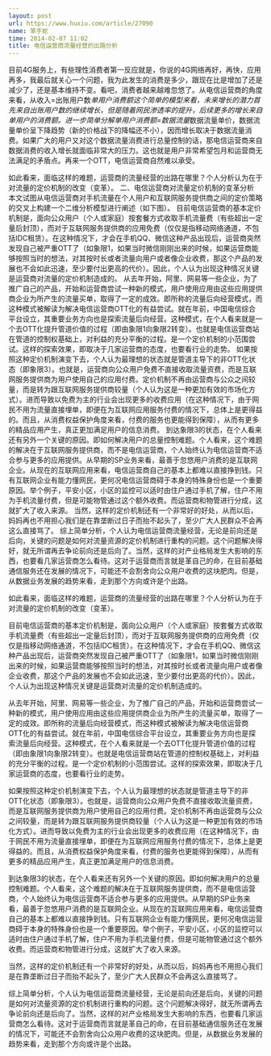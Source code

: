 ```yaml
---
layout: post
url: https://www.huxiu.com/article/27090
name: 笨手蛇
time: 2014-02-07 11:02
title: 电信运营商流量经营的出路分析
---
```

目前4G服务上，有些理性消费者第一反应就是，你说的4G网络再好，再快，应用再多，我最后就关心一个问题，我为此发生的消费是多少，跟现在比是增加了还是减少了，还是基本维持不变。看吧，消费者越来越难忽悠了。从电信运营商的角度来看，从收入=出账用户数*单用户消费额这个简单的模型来看，未来增长的潜力首先来自出账用户数的继续增长，但是随着网民渗透率的提升，后续更多的增长来自单用户的消费额。进一步简单分解单用户消费额=数据流量*数据流量单价，数据流量单价呈下降趋势（新的价格战下的降幅还不小），因而增长取决于数据流量消费。如果广大的用户又对这个数据流量消费进行总量控制的话，那电信运营商来自数据消费的收入增长就面临非常大的压力。这也就是用户非常希望包月和运营商无法满足的矛盾点。再来一个OTT，电信运营商自然难以承受。

如此看来，面临这样的难题，运营商的流量经营的出路在哪里？个人分析认为在于对流量的定价机制的改变（变革）。 二、电信运营商对流量定价机制的变革分析 本文试图从电信运营商对手机流量在个人用户和互联网服务提供商之间的定价策略的交叉上构建一个二维分析模型进行阐述（如下图）。 目前电信运营商的基本定价机制是，面向公众用户（个人或家庭）按套餐方式收取手机流量费（有些超出一定量后封顶），而对于互联网服务提供商的应用免费（仅仅是指移动网络通道，不包括IDC租赁）。在这种情况下，才会在手机QQ、微信这种产品出现后，运营商突然发现自己被严重OTT了（如象限1，如果当时微信刚刚出来的时候，如果运营商能够按照当时的想法，对其按时长或者流量向用户或者像企业收费，那这个产品的发展也不会如此迅速，至少要付出更高的代价）。因此，个人认为出现这种情况关键是运营商对流量的定价机制造成的。 从去年开始，阿里、网易等一些企业，为了推广自己的产品，开始和运营商尝试一种新的模式，用户使用应用由这些应用提供商企业为所产生的流量买单，取得了一定的成效。即所称的流量后向经营模式，而这种模式被解读为解决电信运营商OTT化的有益尝试。就在年前，中国电信综合平台设立，其重要业务方向也是探索流量后向经营。这种模式，在个人看来就是一个去OTT化提升管道价值的过程（即由象限1向象限2转变）。也就是电信运营商站在管道的控制权基础上，对利益的充分平衡的过程。是一个定价机制的小范围尝试。这样的探索效果，即取决于几家运营商的态度，也要看行业的走势。 如果按照这种定价机制演变下去，个人认为最理想的状态就是管道主导下的非OTT化状态（即象限3）。也就是，运营商向公众用户免费不直接收取流量资费，而是互联网服务提供商为用户使用自己的应用付费。定价机制不再由运营商与公众之间较量，而是转为跟互联网服务提供商较量（个人认为这是一种更加有效的市场化方式）。进而导致以免费为主的行业会出现更多的收费应用（在这种情况下，由于网民不用为流量直接埋单，即便在为互联网应用服务付费的情况下，总体上是更得益的。而且，从消费权益保护角度来看，付费的服务也更能得到保障），从而有更多的精品应用产生，真正更加满足用户的信息消费。 到达象限3的状态，在个人看来还有另外一个关键的原因。即如何解决用户的总量控制难题。个人看来，这个难题的解决在于互联网服务提供商，而不是电信运营商，个人始终认为电信运营商不适合参与更多的应用提供。从早期的SP业务来看，最善于忽悠用户消费的是互联网企业。从现在的互联网应用来看，电信运营商自己的基本上都难以直接挣到钱。只有互联网企业有能力懂网民，更何况电信运营商碍于本身的特殊身份也是一个重要原因。举个例子，平安小区，小区的监控可以适时由住户通过手机了解，住户不用为手机流量付费，但是可能物管通过这个额外收费。而运营商和物管进行分成，这就扩大了收入来源。 当然，这样的定价机制还有一个非常好的好处，从而以后，妈妈再也不用担心我们是在靠垄断过日子而抬不起头了，至少广大人民群众不会再这么直接骂了。 综上简单分析，个人认为电信运营商流量经营，无论是前向还是后向，关键的问题是如何对流量资源的定价机制进行重构的问题。这个问题解决得好，就无所谓再去争论前向还是后向了。当然，这样的对产业格局发生大影响的东西，也要看几家运营商怎么看待。这对于运营商而言就是革自己的命，在目前基础通信服务还在发展的情况下，可能还不会割舍向公众用户收费的这块肥肉。但是，从数据业务发展的趋势来看，走到那个方向或许是个出路。

如此看来，面临这样的难题，运营商的流量经营的出路在哪里？个人分析认为在于对流量的定价机制的改变（变革）。

目前电信运营商的基本定价机制是，面向公众用户（个人或家庭）按套餐方式收取手机流量费（有些超出一定量后封顶），而对于互联网服务提供商的应用免费（仅仅是指移动网络通道，不包括IDC租赁）。在这种情况下，才会在手机QQ、微信这种产品出现后，运营商突然发现自己被严重OTT了（如象限1，如果当时微信刚刚出来的时候，如果运营商能够按照当时的想法，对其按时长或者流量向用户或者像企业收费，那这个产品的发展也不会如此迅速，至少要付出更高的代价）。因此，个人认为出现这种情况关键是运营商对流量的定价机制造成的。

从去年开始，阿里、网易等一些企业，为了推广自己的产品，开始和运营商尝试一种新的模式，用户使用应用由这些应用提供商企业为所产生的流量买单，取得了一定的成效。即所称的流量后向经营模式，而这种模式被解读为解决电信运营商OTT化的有益尝试。就在年前，中国电信综合平台设立，其重要业务方向也是探索流量后向经营。这种模式，在个人看来就是一个去OTT化提升管道价值的过程（即由象限1向象限2转变）。也就是电信运营商站在管道的控制权基础上，对利益的充分平衡的过程。是一个定价机制的小范围尝试。这样的探索效果，即取决于几家运营商的态度，也要看行业的走势。

如果按照这种定价机制演变下去，个人认为最理想的状态就是管道主导下的非OTT化状态（即象限3）。也就是，运营商向公众用户免费不直接收取流量资费，而是互联网服务提供商为用户使用自己的应用付费。定价机制不再由运营商与公众之间较量，而是转为跟互联网服务提供商较量（个人认为这是一种更加有效的市场化方式）。进而导致以免费为主的行业会出现更多的收费应用（在这种情况下，由于网民不用为流量直接埋单，即便在为互联网应用服务付费的情况下，总体上是更得益的。而且，从消费权益保护角度来看，付费的服务也更能得到保障），从而有更多的精品应用产生，真正更加满足用户的信息消费。

到达象限3的状态，在个人看来还有另外一个关键的原因。即如何解决用户的总量控制难题。个人看来，这个难题的解决在于互联网服务提供商，而不是电信运营商，个人始终认为电信运营商不适合参与更多的应用提供。从早期的SP业务来看，最善于忽悠用户消费的是互联网企业。从现在的互联网应用来看，电信运营商自己的基本上都难以直接挣到钱。只有互联网企业有能力懂网民，更何况电信运营商碍于本身的特殊身份也是一个重要原因。举个例子，平安小区，小区的监控可以适时由住户通过手机了解，住户不用为手机流量付费，但是可能物管通过这个额外收费。而运营商和物管进行分成，这就扩大了收入来源。

当然，这样的定价机制还有一个非常好的好处，从而以后，妈妈再也不用担心我们是在靠垄断过日子而抬不起头了，至少广大人民群众不会再这么直接骂了。

综上简单分析，个人认为电信运营商流量经营，无论是前向还是后向，关键的问题是如何对流量资源的定价机制进行重构的问题。这个问题解决得好，就无所谓再去争论前向还是后向了。当然，这样的对产业格局发生大影响的东西，也要看几家运营商怎么看待。这对于运营商而言就是革自己的命，在目前基础通信服务还在发展的情况下，可能还不会割舍向公众用户收费的这块肥肉。但是，从数据业务发展的趋势来看，走到那个方向或许是个出路。

